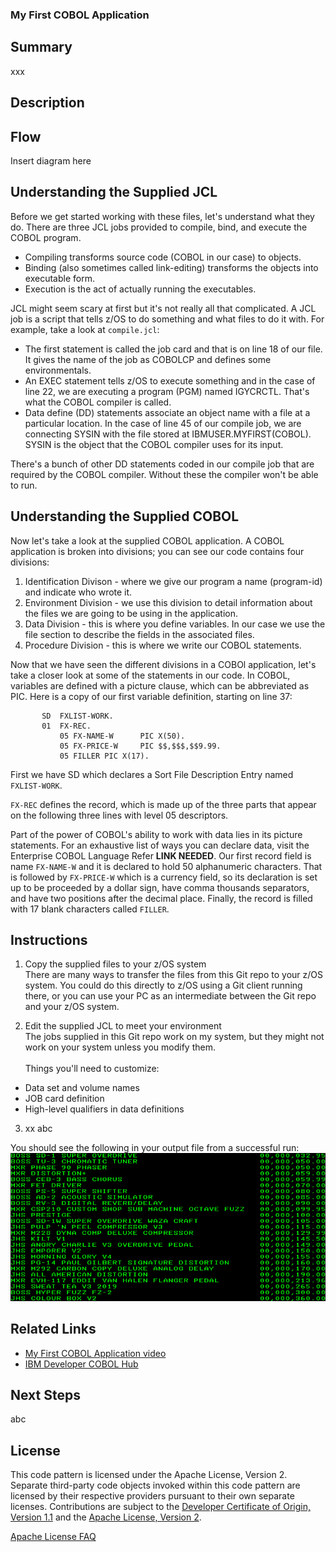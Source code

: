 ### My First COBOL Application

## Summary
xxx

## Description

## Flow
Insert diagram here

## Understanding the Supplied JCL
Before we get started working with these files, let's understand what they do.  There are three JCL jobs provided to compile, bind, and execute the COBOL program.
- Compiling transforms source code (COBOL in our case) to objects.
- Binding (also sometimes called link-editing) transforms the objects into executable form.
- Execution is the act of actually running the executables.

JCL might seem scary at first but it's not really all that complicated.  A JCL job is a script that tells z/OS to do something and what files to do it with.  For example, take a look at `compile.jcl`:
- The first statement is called the job card and that is on line 18 of our file.  It gives the name of the job as COBOLCP and defines some environmentals.
- An EXEC statement tells z/OS to execute something and in the case of line 22, we are executing a program (PGM) named IGYCRCTL.  That's what the COBOL compiler is called.
- Data define (DD) statements associate an object name with a file at a particular location.  In the case of line 45 of our compile job, we are connecting SYSIN with the file stored at IBMUSER.MYFIRST(COBOL).  SYSIN is the object that the COBOL compiler uses for its input.

There's a bunch of other DD statements coded in our compile job that are required by the COBOL compiler.  Without these the compiler won't be able to run.

## Understanding the Supplied COBOL
Now let's take a look at the supplied COBOL application.  A COBOL application is broken into divisions; you can see our code contains four divisions:
1. Identification Divison - where we give our program a name (program-id) and indicate who wrote it.
1. Environment Division - we use this division to detail information about the files we are going to be using in the application.
1. Data Division - this is where you define variables.  In our case we use the file section to describe the fields in the associated files.
1. Procedure Division - this is where we write our COBOL statements.

Now that we have seen the different divisions in a COBOl application, let's take a closer look at some of the statements in our code.  In COBOL, variables are defined with a picture clause, which can be abbreviated as PIC.  Here is a copy of our first variable definition, starting on line 37:<br>
```
       SD  FXLIST-WORK.
       01  FX-REC.
           05 FX-NAME-W      PIC X(50).
           05 FX-PRICE-W     PIC $$,$$$,$$9.99.
           05 FILLER PIC X(17).
```
First we have SD which declares a Sort File Description Entry named `FXLIST-WORK`.

`FX-REC` defines the record, which is made up of the three parts that appear on the following three lines with level 05 descriptors.

Part of the power of COBOL's ability to work with data lies in its picture statements.  For an exhaustive list of ways you can declare data, visit the Enterprise COBOL Language Refer ****LINK NEEDED****.  Our first record field is name `FX-NAME-W` and it is declared to hold 50 alphanumeric characters.  That is followed by `FX-PRICE-W` which is a currency field, so its declaration is set up to be proceeded by a dollar sign, have comma thousands separators, and have two positions after the decimal place.  Finally, the record is filled with 17 blank characters called `FILLER`.

## Instructions
1. Copy the supplied files to your z/OS system<br>
There are many ways to transfer the files from this Git repo to your z/OS system. You could do this directly to z/OS using a Git client running there, or you can use your PC as an intermediate between the Git repo and your z/OS system.

2. Edit the supplied JCL to meet your environment<br>
The jobs supplied in this Git repo work on my system, but they might not work on your system unless you modify them.
<br> <br>
Things you'll need to customize:
- Data set and volume names
- JOB card definition
- High-level qualifiers in data definitions

3. xx
abc

You should see the following in your output file from a successful run:
![Output](images/output.png)

## Related Links
- [My First COBOL Application video](https://developer.ibm.com/technologies/cobol/videos/intro-to-cobol-write-your-first-program)
- [IBM Developer COBOL Hub](https://developer.ibm.com/technologies/cobol/)


## Next Steps
abc

## License
This code pattern is licensed under the Apache License, Version 2. Separate third-party code objects invoked within this code pattern are licensed by their respective providers pursuant to their own separate licenses. Contributions are subject to the [Developer Certificate of Origin, Version 1.1](https://developercertificate.org/) and the [Apache License, Version 2](https://www.apache.org/licenses/LICENSE-2.0.txt).

[Apache License FAQ](https://www.apache.org/foundation/license-faq.html#WhatDoesItMEAN)